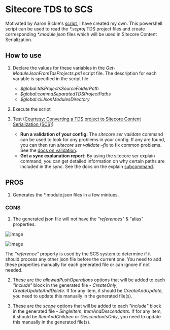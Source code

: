 # Sitecore TDS to SCS

Motivated by Aaron Bickle's [script](https://gist.github.com/bic742/f77783c643420b704535d88fcbb5b18e), I have created my own.
This powershell script can be used to read the _*.scproj_ TDS project files and create corresponding _*.module.json_ files which will be used in Sitecore Content Serialization.

## How to use
1. Declare the values for these variables in the _Get-ModuleJsonFromTdsProjects.ps1_ script file. The description for each variable is specified in the script file

   - _$global:tdsProjectsSourceFolderPath_
   - _$global:commaSeparatedTDSProjectPaths_
   - _$global:cliJsonModulesDirectory_
  
2. Execute the script
3. Test ([Courtesy: Converting a TDS project to Sitecore Content Serialization (SCS)](https://community.sitecore.com/community?id=community_Blog&sys_id=9390c8a91b76359438a46421b24bcb40))
   - **Run a validation of your config:** The _sitecore ser validate_ command can be used to look for any problems in your config. If any are found, you can then run _sitecore ser validate –fix_ to fix common problems. See the [docs on validation](https://doc.sitecore.com/xmc/en/developers/xm-cloud/validate-serialized-content-items.html). 
   - **Get a sync explanation report:** By using the sitecore ser explain command, you can get detailed information on why certain paths are included in the sync. See the docs on the explain [subcommand](https://doc.sitecore.com/xmc/en/developers/xm-cloud/the-cli-serialization-command.html#the-explain-subcommand). 

## PROS
1. Generates the *.module.json files in a few mintues.

### CONS
1. The generated json file will not have the _"references"_ & "alias" properties.
   
![image](https://github.com/joinsukesh/Sitecore_TDS_To_SCS/assets/24619393/64f35abf-bf8e-4fd5-a747-f82bc55ad8ca)




![image](https://github.com/joinsukesh/Sitecore_TDS_To_SCS/assets/24619393/272b027f-4350-41e8-b47a-864652fcab92)




The _"reference"_ property is used by the SCS system to determine if it should process any other json file before the current one. You need to add these properties manually for each generated file or can ignore if not needed.

2. These are the _allowedPushOperations_ options that will be added to each _"include"_ block in the generated file - _CreateOnly_, _CreateUpdateAndDelete_.
If for any item, it should be _CreateAndUpdate_, you need to update this manually in the generated file(s).

4. These are the _scope_ options that will be added to each _"include"_ block in the generated file - _SingleItem_, _ItemAndDescendants_.
If for any item, it should be _ItemAndChildren_ or _DescendantsOnly_, you need to update this manually in the generated file(s).
   
